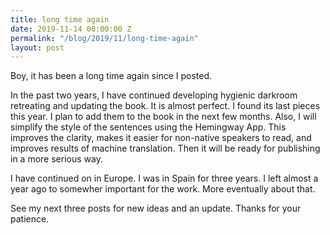 ```yaml
---
title: long time again
date: 2019-11-14 00:00:00 Z
permalink: "/blog/2019/11/long-time-again"
layout: post
---
```


Boy, it has been a long time again since I posted. 

In the past two years, I have continued developing hygienic darkroom retreating and updating the book. It is almost perfect. I found its last pieces this year. I plan to add them to the book in the next few months. Also, I will simplify the style of the sentences using the Hemingway App. This improves the clarity, makes it easier for non-native speakers to read, and improves results of machine translation. Then it will be ready for publishing in a more serious way.

I have continued on in Europe. I was in Spain for three years. I left almost a year ago to somewher important for the work. More eventually about that.

See my next three posts for new ideas and an update. Thanks for your patience.
